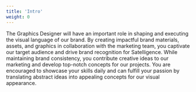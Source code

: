 ```yaml
---
title: 'Intro'
weight: 0
---
```


The Graphics Designer will have an important role in shaping and executing the visual language of our brand. By creating impactful brand materials, assets, and graphics in collaboration with the marketing team, you captivate our target audience and drive brand recognition for Satelligence. While maintaining brand consistency, you contribute creative ideas to our marketing and develop top-notch concepts for our projects. You are encouraged to showcase your skills daily and can fulfill your passion by translating abstract ideas into appealing concepts for our visual appearance.